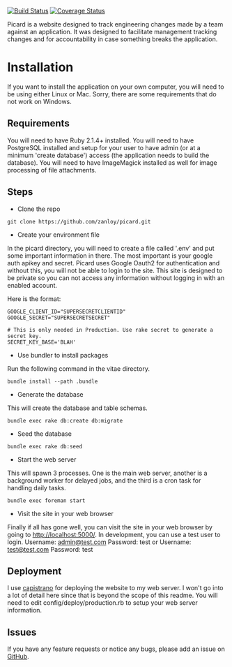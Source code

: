 [![Build Status](https://travis-ci.org/zanloy/picard.svg)](https://travis-ci.org/zanloy/picard)
[![Coverage Status](https://coveralls.io/repos/zanloy/picard/badge.svg?branch=master&service=github)](https://coveralls.io/github/zanloy/picard?branch=master)

Picard is a website designed to track engineering changes made by a team against
an application. It was designed to facilitate management tracking changes and
for accountability in case something breaks the application.

# Installation

If you want to install the application on your own computer, you will need to be
using either Linux or Mac. Sorry, there are some requirements that do not work
on Windows.

## Requirements

You will need to have Ruby 2.1.4+ installed. You will need to have PostgreSQL
installed and setup for your user to have admin (or at a minimum 'create
database') access (the application needs to build the database). You will need
to have ImageMagick installed as well for image processing of file attachments.

## Steps

* Clone the repo

```
git clone https://github.com/zanloy/picard.git
```

* Create your environment file

In the picard directory, you will need to create a file called '.env' and put
some important information in there. The most important is your google auth
apikey and secret. Picard uses Google Oauth2 for authentication and without
this, you will not be able to login to the site. This site is designed to be
private so you can not access any information without logging in with an enabled
account.

Here is the format:

```
GOOGLE_CLIENT_ID="SUPERSECRETCLIENTID"
GOOGLE_SECRET="SUPERSECRETSECRET"

# This is only needed in Production. Use rake secret to generate a secret key.
SECRET_KEY_BASE='BLAH'
```

* Use bundler to install packages

Run the following command in the vitae directory.

```
bundle install --path .bundle
```

* Generate the database

This will create the database and table schemas.

```
bundle exec rake db:create db:migrate
```

* Seed the database

```
bundle exec rake db:seed
```

* Start the web server

This will spawn 3 processes. One is the main web server, another is a
background worker for delayed jobs, and the third is a cron task for handling
daily tasks.

```
bundle exec foreman start
```

* Visit the site in your web browser

Finally if all has gone well, you can visit the site in your web browser by
going to [http://localhost:5000/](http://localhost:5000/). In development, you
can use a test user to login. Username: admin@test.com Password: test or
Username: test@test.com Password: test

## Deployment

I use [capistrano](http://capistranorb.com/) for deploying the website to my
web server. I won't go into a lot of detail here since that is beyond the scope
of this readme. You will need to edit config/deploy/production.rb to setup your
web server information.

## Issues

If you have any feature requests or notice any bugs, please add an issue on
[GitHub](https://github.com/zanloy/picard/issues).
